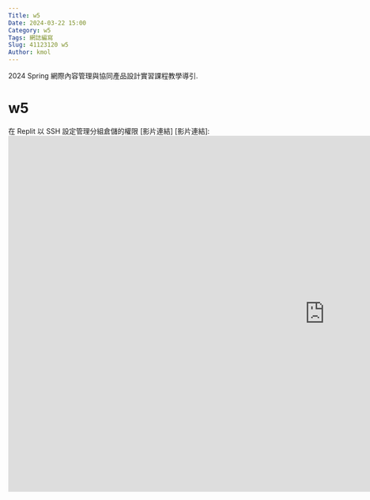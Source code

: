 ```yaml
---
Title: w5
Date: 2024-03-22 15:00
Category: w5
Tags: 網誌編寫
Slug: 41123120 w5
Author: kmol
---
```


2024 Spring 網際內容管理與協同產品設計實習課程教學導引.

<!-- PELICAN_END_SUMMARY -->

# w5
在 Replit 以 SSH 設定管理分組倉儲的權限
[影片連結]
[影片連結]:<iframe width="1280" height="720" src="https://www.youtube.com/embed/OghJF5zYPXw" title="cd2024 2a w5 1 組員在 Replit 以 SSH 設定管理分組倉儲的權限" frameborder="0" allow="accelerometer; autoplay; clipboard-write; encrypted-media; gyroscope; picture-in-picture; web-share" referrerpolicy="strict-origin-when-cross-origin" allowfullscreen></iframe>
